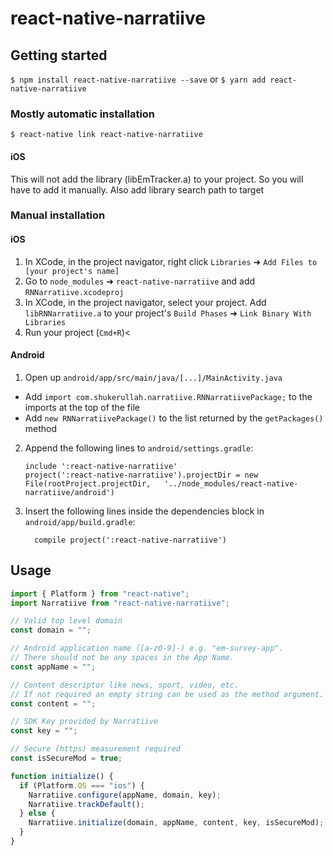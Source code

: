 
# react-native-narratiive

## Getting started

`$ npm install react-native-narratiive --save`
or
`$ yarn add react-native-narratiive`

### Mostly automatic installation

`$ react-native link react-native-narratiive`

#### iOS
This will not add the library (libEmTracker.a) to your project. So you will have to add it manually. Also add library search path to target

### Manual installation

#### iOS

1. In XCode, in the project navigator, right click `Libraries` ➜ `Add Files to [your project's name]`
2. Go to `node_modules` ➜ `react-native-narratiive` and add `RNNarratiive.xcodeproj`
3. In XCode, in the project navigator, select your project. Add `libRNNarratiive.a` to your project's `Build Phases` ➜ `Link Binary With Libraries`
4. Run your project (`Cmd+R`)<

#### Android

1. Open up `android/app/src/main/java/[...]/MainActivity.java`
  - Add `import com.shukerullah.narratiive.RNNarratiivePackage;` to the imports at the top of the file
  - Add `new RNNarratiivePackage()` to the list returned by the `getPackages()` method
2. Append the following lines to `android/settings.gradle`:
  	```
  	include ':react-native-narratiive'
  	project(':react-native-narratiive').projectDir = new File(rootProject.projectDir, 	'../node_modules/react-native-narratiive/android')
  	```
3. Insert the following lines inside the dependencies block in `android/app/build.gradle`:
  	```
      compile project(':react-native-narratiive')
  	```


## Usage
```javascript
import { Platform } from "react-native";
import Narratiive from "react-native-narratiive";

// Valid top level domain
const domain = "";

// Android application name ([a-z0-9]-) e.g. "em-survey-app".
// There should not be any spaces in the App Name.
const appName = "";

// Content descriptor like news, sport, video, etc.
// If not required an empty string can be used as the method argument.
const content = "";

// SDK Key provided by Narratiive
const key = "";

// Secure (https) measurement required
const isSecureMod = true;

function initialize() {
  if (Platform.OS === "ios") {
    Narratiive.configure(appName, domain, key);
    Narratiive.trackDefault();
  } else {
    Narratiive.initialize(domain, appName, content, key, isSecureMod);
  }
}
```
